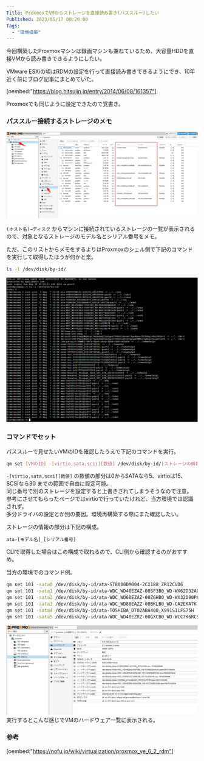 ```yaml
---
Title: ProxmoxでVMからストレージを直接読み書き(パススルー)したい
Published: 2023/05/17 00:20:00
Tags:
  - "環境構築"
---
```


今回構築したProxmoxマシンは録画マシンも兼ねているため、大容量HDDを直接VMから読み書きできるようにしたい。  

VMware ESXiの頃はRDMの設定を行って直接読み書きできるようにでき、10年近く前にブログ記事にまとめていた。  

[oembed:"https://blog.hitsujin.jp/entry/2014/06/08/161357"]

Proxmoxでも同じように設定できたので覚書き。  

### パススルー接続するストレージのメモ  

![](storagelist.png)

`(ホスト名)→ディスク` からマシンに接続されているストレージの一覧が表示されるので、対象となるストレージのモデル名とシリアル番号をメモ。  

ただ、このリストからメモをするよりはProxmoxのシェル側で下記のコマンドを実行して取得したほうが何かと楽。  

```bash
ls -l /dev/disk/by-id/
```
![](storagelistcli.png)

### コマンドでセット

パススルーで見せたいVMのIDを確認したうえで下記のコマンドを実行。  

```bash
qm set [VMのID] -[virtio,sata,scsi][数値] /dev/disk/by-id/[ストレージの情報]
```

`-[virtio,sata,scsi][数値]` の数値の部分は0からSATAなら5、virtioは15、SCSIなら30 までの範囲で自由に設定可能。  
同じ番号で別のストレージを設定すると上書きされてしまうそうなので注意。  
参考にさせてもらったページではvirtioで行っていたけれど、当方環境では認識されず。  
多分ドライバの設定とか別の要因。環境再構築する際にまた確認したい。  

ストレージの情報の部分は下記の構成。  
```
ata-[モデル名]_[シリアル番号]
```
CLIで取得した場合はこの構成で取れるので、CLI側から確認するのがおすすめ。  

当方の環境でのコマンド例。  

```bash
qm set 101 -sata0 /dev/disk/by-id/ata-ST8000DM004-2CX188_ZR12CVD6
qm set 101 -sata1 /dev/disk/by-id/ata-WDC_WD40EZAZ-00SF3B0_WD-WX62D32A0AJN
qm set 101 -sata2 /dev/disk/by-id/ata-WDC_WD60EZAZ-00ZGHB0_WD-WX32D90PC38X
qm set 101 -sata3 /dev/disk/by-id/ata-WDC_WD80EAZZ-00BKLB0_WD-CA2EKA7K
qm set 101 -sata4 /dev/disk/by-id/ata-TOSHIBA_DT02ABA400_X991S1LFS75H
qm set 101 -sata5 /dev/disk/by-id/ata-WDC_WD40EZRZ-00GXCB0_WD-WCC7K6RC5S88
```

![](attachstorage.png)
実行するとこんな感じでVMのハードウェア一覧に表示される。  


### 参考
[oembed:"https://nofu.jp/wiki/virtualization/proxmox_ve_6_2_rdm"]